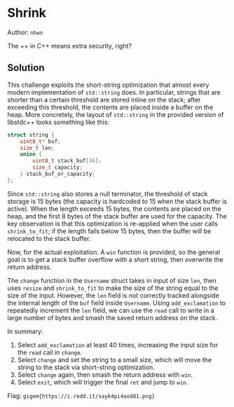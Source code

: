 # Shrink

Author: `nhwn`

The ++ in C++ means extra security, right?

## Solution

This challenge exploits the short-string optimization that almost every modern implementation of `std::string` does. In particular, strings that are shorter than a certain threshold are stored inline on the stack; after exceeding this threshold, the contents are placed inside a buffer on the heap. More concretely, the layout of `std::string` in the provided version of libstdc++ looks something like this:

```cpp
struct string {
    uint8_t* buf;
    size_t len;
    union {
        uint8_t stack_buf[16];
        size_t capacity;
    } stack_buf_or_capacity;
};
```
Since `std::string` also stores a null terminator, the threshold of stack storage is 15 bytes (the capacity is hardcoded to 15 when the stack buffer is active). When the length exceeds 15 bytes, the contents are placed on the heap, and the first 8 bytes of the stack buffer are used for the capacity. The key observation is that this optimization is re-applied when the user calls `shrink_to_fit`; if the length falls below 15 bytes, then the buffer will be relocated to the stack buffer.

Now, for the actual exploitation. A `win` function is provided, so the general goal is to get a stack buffer overflow with a short string, then overwrite the return address.

The `change` function in the `Username` struct takes in input of size `len`, then uses `resize` and `shrink_to_fit` to make the size of the string equal to the size of the input. However, the `len` field is not correctly tracked alongside the internal length of the `buf` field inside `Username`. Using `add_exclamation` to repeatedly increment the `len` field, we can use the `read` call to write in a large number of bytes and smash the saved return address on the stack.

In summary: 
1. Select `add_exclamation` at least 40 times, increasing the input size for the `read` call in `change`. 
2. Select `change` and set the string to a small size, which will move the string to the stack via short-string optimization. 
3. Select `change` again, then smash the return address with `win`. 
4. Select `exit`, which will trigger the final `ret` and jump to `win`. 

Flag: `gigem{https://i.redd.it/sayk4pi4ood81.png}`
